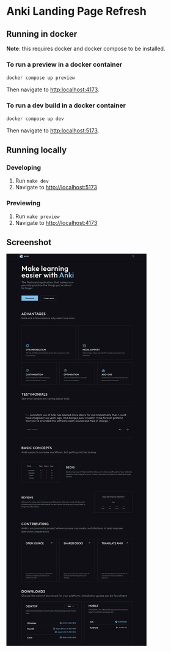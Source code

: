# Anki Landing Page Refresh

## Running in docker

**Note**: this requires docker and docker compose to be installed.

### To run a preview in a docker container

```sh
docker compose up preview
```

Then navigate to <http:localhost:4173>.

### To run a dev build in a docker container

```sh
docker compose up dev
```

Then navigate to <http:localhost:5173>.

## Running locally

### Developing

1. Run `make dev`
2. Navigate to <http://localhost:5173>

### Previewing

1. Run `make preview`
2. Navigate to <http://localhost:4173>

## Screenshot

![1080p Preview](screenshots/20241008.png?sanitize=true&raw=true "A preview of the site at 1080p")
